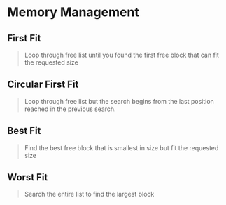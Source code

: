 # Memory Management

## First Fit
> Loop through free list until you found the first free block that can fit the requested size

## Circular First Fit
> Loop through free list but the search begins from the last position reached in the previous search.

## Best Fit
> Find the best free block that is smallest in size but fit the requested size

## Worst Fit
> Search the entire list to find the largest block
